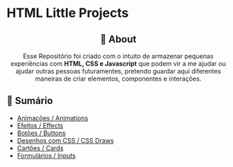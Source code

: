 #  **HTML Little Projects**

<div align="center">

## 	&#127919; **About**
Esse Repositório foi criado com o intuito de armazenar pequenas experiências com **HTML, CSS e Javascript** que podem vir a me ajudar ou ajudar outras pessoas futuramentes, pretendo guardar aqui diferentes maneiras de criar elementos, componentes e interações.

</div>
<div align="center">

</div>
<div>

## 📜 **Sumário**

* <a href="https://github.com/ThiagoFang/HTML-Little-Projects/tree/main/animations">Animações / Animations</a>
* <a href="https://github.com/ThiagoFang/HTML-Little-Projects/tree/main/Effects">Efeitos / Effects</a>
* <a href="https://github.com/ThiagoFang/HTML-Little-Projects/tree/main/buttons">Botões / Buttons</a>
* <a href="https://github.com/ThiagoFang/HTML-Little-Projects/tree/main/draws">Desenhos com CSS / CSS Draws</a>
* <a href="https://github.com/ThiagoFang/HTML-Little-Projects/tree/main/cards">Cartões / Cards</a>
* <a href="https://github.com/ThiagoFang/HTML-Little-Projects/tree/main/inputs">Formulários / Inputs</a>

</div>